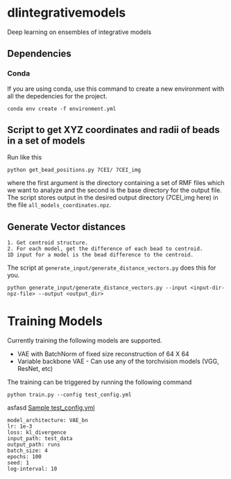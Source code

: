 # dlintegrativemodels
Deep learning on ensembles of integrative models

## Dependencies
### Conda
If you are using conda, use this command to create a new environment with all the depedencies for the project.
```
conda env create -f environment.yml
```

## Script to get XYZ coordinates and radii of beads in a set of models
Run like this 

```
python get_bead_positions.py 7CEI/ 7CEI_img
```

where the first argument is the directory containing a set of RMF files which we want to analyze and the second is the base directory for the output file. The script stores output in the desired output directory (7CEI_img here) in the file `all_models_coordinates.npz`.

## Generate Vector distances 
    1. Get centroid structure. 
    2. For each model, get the difference of each bead to centroid. 
    1D input for a model is the bead difference to the centroid. 
The script at `generate_input/generate_distance_vectors.py` does this for you.
```buildoutcfg
python generate_input/generate_distance_vectors.py --input <input-dir-npz-file> --output <output_dir>
```

# Training Models
Currently training the following models are supported. 
* VAE with BatchNorm of fixed size reconstruction of 64 X 64
* Variable backbone VAE - Can use any of the torchvision models (VGG, ResNet, etc)

The training can be triggered by running the following command
```buildoutcfg
python train.py --config test_config.yml
```
asfasd
[Sample test_config.yml]()
```buildoutcfg
model_architecture: VAE_bn
lr: 1e-3
loss: kl_divergence
input_path: test_data
output_path: runs
batch_size: 4
epochs: 100
seed: 1
log-interval: 10
```
